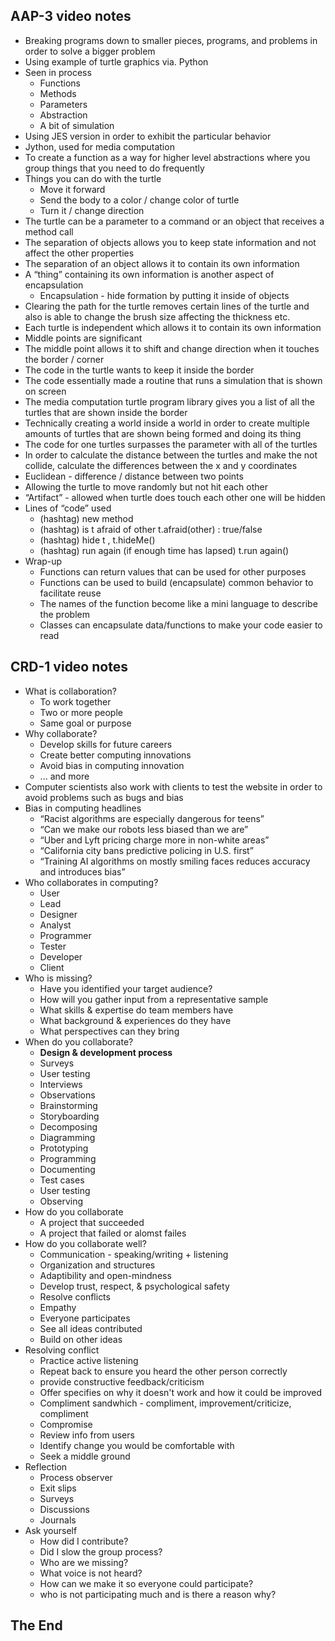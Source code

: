 ## AAP-3 video notes

* Breaking programs down to smaller pieces, programs, and problems in order to solve a bigger problem
* Using example of turtle graphics via. Python
* Seen in process
  * Functions
  * Methods
  * Parameters
  * Abstraction
  * A bit of simulation
* Using JES version in order to exhibit the particular behavior
* Jython, used for media computation
* To create a function as a way for higher level abstractions where you group things that you need to do frequently 
* Things you can do with the turtle
  * Move it forward
  * Send the body to a color / change color of turtle
  * Turn it / change direction
* The turtle can be a parameter to a command or an object that receives a method call
* The separation of objects allows you to keep state information and not affect the other properties 
* The separation of an object allows it to contain its own information
* A “thing” containing its own information is another aspect of encapsulation
  * Encapsulation - hide formation by putting it inside of objects
* Clearing the path for the turtle removes certain lines of the turtle and also is able to change the brush size affecting the thickness etc.
* Each turtle is independent which allows it to contain its own information
* Middle points are significant
* The middle point allows it to shift and change direction when it touches the border / corner
* The code in the turtle wants to keep it inside the border
* The code essentially made a routine that runs a simulation that is shown on screen
* The media computation turtle program library gives you a list of all the turtles that are shown inside the border
* Technically creating a world inside a world in order to create multiple amounts of turtles that are shown being formed and doing its thing
* The code for one turtles surpasses the parameter with all of the turtles
* In order to calculate the distance between the turtles and make the not collide, calculate the differences between the x and y coordinates
* Euclidean - difference / distance between two points
* Allowing the turtle to move randomly but not hit each other
* “Artifact” - allowed when turtle does touch each other one will be hidden
* Lines of “code” used
  * (hashtag) new method
  * (hashtag) is t afraid of other t.afraid(other) : true/false
  * (hashtag) hide t , t.hideMe()
  * (hashtag) run again (if enough time has lapsed) t.run again()
* Wrap-up
  * Functions can return values that can be used for other purposes
  * Functions can be used to build (encapsulate) common behavior to facilitate reuse
  * The names of the function become like a mini language to describe the problem
  * Classes can encapsulate data/functions to make your code easier to read

## CRD-1 video notes

* What is collaboration?
  * To work together 
  * Two or more people
  * Same goal or purpose
* Why collaborate?
  * Develop skills for future careers
  * Create better computing innovations
  * Avoid bias in computing innovation
  * ... and more
* Computer scientists also work with clients to test the website in order to avoid problems such as bugs and bias
* Bias in computing headlines
  * “Racist algorithms are especially dangerous for teens”
  * “Can we make our robots less biased than we are”
  * “Uber and Lyft pricing charge more in non-white areas”
  * “California city bans predictive policing in U.S. first”
  * “Training AI algorithms on mostly smiling faces reduces accuracy and introduces bias”
* Who collaborates in computing?
  * User
  * Lead
  * Designer
  * Analyst
  * Programmer
  * Tester
  * Developer
  * Client
* Who is missing? 
  * Have you identified your target audience?
  * How will you gather input from a representative sample
  * What skills & expertise do team members have 
  * What background & experiences do they have
  * What perspectives can they bring
* When do you collaborate?
  * **Design & development process**
  * Surveys
  * User testing
  * Interviews
  * Observations
  * Brainstorming
  * Storyboarding
  * Decomposing
  * Diagramming
  * Prototyping
  * Programming
  * Documenting
  * Test cases
  * User testing
  * Observing
* How do you collaborate
  * A project that succeeded
  * A project that failed or alomst failes
* How do you collaborate well?
  * Communication - speaking/writing + listening
  * Organization and structures
  * Adaptibility and open-mindness
  * Develop trust, respect, & psychological safety
  * Resolve conflicts
  * Empathy
  * Everyone participates
  * See all ideas contributed
  * Build on other ideas
* Resolving conflict
  * Practice active listening
  * Repeat back to ensure you heard the other person correctly
  * provide constructive feedback/criticism
  * Offer specifies on why it doesn't work and how it could be improved
  * Compliment sandwhich - compliment, improvement/criticize, compliment
  * Compromise
  * Review info from users
  * Identify change you would be comfortable with
  * Seek a middle ground
* Reflection
  * Process observer
  * Exit slips
  * Surveys
  * Discussions
  * Journals
* Ask yourself
  * How did I contribute?
  * Did I slow the group process?
  * Who are we missing?
  * What voice is not heard?
  * How can we make it so everyone could participate?
  * who is not participating much and is there a reason why?

## The End
